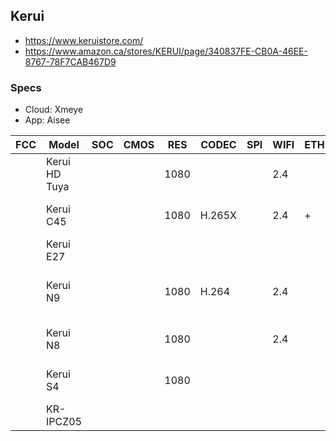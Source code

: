 Kerui
-----
- https://www.keruistore.com/
- https://www.amazon.ca/stores/KERUI/page/340837FE-CB0A-46EE-8767-78F7CAB467D9

### Specs

- Cloud: Xmeye
- App: Aisee

| FCC | Model         | SOC | CMOS | RES  | CODEC  | SPI | WIFI | ETH | MIC | SPK | SD | BAT       | PIR | LDR | IRLED      | WHLED | PAN | TILT | PWR       | Link                                                                                              | Notes         |
|-----|---------------|-----|------|------|--------|-----|------|-----|-----|-----|----|-----------|-----|-----|------------|-------|----:|-----:|-----------|---------------------------------------------------------------------------------------------------|---------------|
|     | Kerui HD Tuya |     |      | 1080 |        |     | 2.4  |     | +   | +   | +  |           |     | +   | 6 x 850 nm |       | 355 |   80 | micro-USB | https://www.keruistore.com/kerui-hd-3mp-1080p-tuya-app-ip-camera.html                                                                                                  |               |
|     | Kerui C45     |     |      | 1080 | H.265X |     | 2.4  | +   |     |     | +  |           |     |     |            |       | 355 |   90 |           | https://www.keruistore.com/kerui-c45-outdoor-wifi-ptz-cctv-security-ip-camera.html                | Outdoor PTZ   |
|     | Kerui E27     |     |      |      |        |     |      |     |     |     |    |           |     |     |            |       |     |      |           |                                                                                                   | Lightbulb     |
|     | Kerui N9      |     |      | 1080 | H.264  |     | 2.4  |     | +   | +   | +  |           |     |     |            |       | 350 |  120 |           | https://www.keruistore.com/kerui-n9-1080p-wireless-wifi-waterproofsmart-ptz-indoor-ip-camera.html | PTZ           |
|     | Kerui N8      |     |      | 1080 |        |     | 2.4  |     | +   | +   | +  |           |     |     | 4          | 4     | 270 |   90 |           | https://www.keruistore.com/kerui-n8-cctv-1080p-wireless-wifi-ip-camera.html                                                                                                  | Outdoor PTZ   |      
|     | Kerui S4      |     |      | 1080 |        |     |      |     | +   | +   |    | 2 x 18650 | +   |     |            |       |     |      |           | https://www.keruistore.com/kerui-s4-solar-1080p-wireless-wifi-ip-camera.html                      | Solar Battery |
|     | KR-IPCZ05     |     |      |      |        |     |      |     |     |     |    |           |     |     |            |       |     |      |           |                                                                                                   |               |
